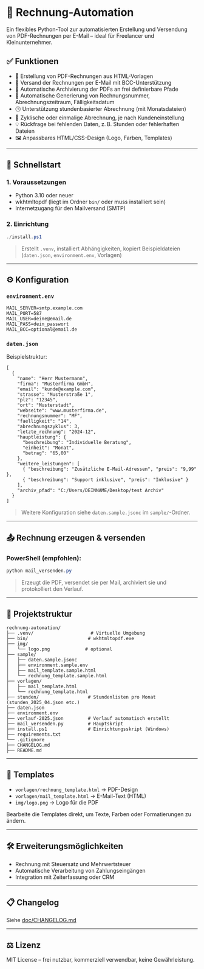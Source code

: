 # 🧾 Rechnung-Automation

Ein flexibles Python-Tool zur automatisierten Erstellung und Versendung von PDF-Rechnungen per E-Mail – ideal für Freelancer und Kleinunternehmer.

## ✅ Funktionen

- 📄 Erstellung von PDF-Rechnungen aus HTML-Vorlagen
- 📧 Versand der Rechnungen per E-Mail mit BCC-Unterstützung
- 📁 Automatische Archivierung der PDFs an frei definierbare Pfade
- 🧠 Automatische Generierung von Rechnungsnummer, Abrechnungszeitraum, Fälligkeitsdatum
- 🕒 Unterstützung stundenbasierter Abrechnung (mit Monatsdateien)
- 🔁 Zyklische oder einmalige Abrechnung, je nach Kundeneinstellung
- 💡 Rückfrage bei fehlenden Daten, z. B. Stunden oder fehlerhaften Dateien
- 🖼 Anpassbares HTML/CSS-Design (Logo, Farben, Templates)

---

## 🚀 Schnellstart

### 1. Voraussetzungen

- Python 3.10 oder neuer
- wkhtmltopdf (liegt im Ordner `bin/` oder muss installiert sein)
- Internetzugang für den Mailversand (SMTP)

### 2. Einrichtung

```powershell
./install.ps1
```

> Erstellt `.venv`, installiert Abhängigkeiten, kopiert Beispieldateien (`daten.json`, `environment.env`, Vorlagen)

---

## ⚙️ Konfiguration

### `environment.env`

```env
MAIL_SERVER=smtp.example.com
MAIL_PORT=587
MAIL_USER=deine@email.de
MAIL_PASS=dein_passwort
MAIL_BCC=optional@email.de
```

### `daten.json`

Beispielstruktur:

```jsonc
[
  {
    "name": "Herr Mustermann",
    "firma": "Musterfirma GmbH",
    "email": "kunde@example.com",
    "strasse": "Musterstraße 1",
    "plz": "12345",
    "ort": "Musterstadt",
    "webseite": "www.musterfirma.de",
    "rechnungsnummer": "MF",
    "faelligkeit": "14",
    "abrechnungszyklus": 3,
    "letzte_rechnung": "2024-12",
    "hauptleistung": {
      "beschreibung": "Individuelle Beratung",
      "einheit": "Monat",
      "betrag": "65,00"
    },
    "weitere_leistungen": [
      { "beschreibung": "Zusätzliche E-Mail-Adressen", "preis": "9,99" },
      { "beschreibung": "Support inklusive", "preis": "Inklusive" }
    ],
    "archiv_pfad": "C:/Users/DEINNAME/Desktop/test Archiv"
  }
]
```

> Weitere Konfiguration siehe `daten.sample.jsonc` im `sample/`-Ordner.

---

## 📤 Rechnung erzeugen & versenden

### PowerShell (empfohlen):

```powershell
python mail_versenden.py
```

> Erzeugt die PDF, versendet sie per Mail, archiviert sie und protokolliert den Verlauf.

---

## 📁 Projektstruktur

```
rechnung-automation/
├── .venv/                     # Virtuelle Umgebung
├── bin/                      # wkhtmltopdf.exe
├── img/
│   └── logo.png             # optional
├── sample/
│   ├── daten.sample.jsonc
│   ├── environment.sample.env
│   ├── mail_template.sample.html
│   └── rechnung_template.sample.html
├── vorlagen/
│   ├── mail_template.html
│   └── rechnung_template.html
├── stunden/                  # Stundenlisten pro Monat (stunden_2025_04.json etc.)
├── daten.json
├── environment.env
├── verlauf-2025.json         # Verlauf automatisch erstellt
├── mail_versenden.py         # Hauptskript
├── install.ps1               # Einrichtungsskript (Windows)
├── requirements.txt
└── .gitignore
├── CHANGELOG.md
├── README.md
```

---

## 🧩 Templates

- `vorlagen/rechnung_template.html` → PDF-Design
- `vorlagen/mail_template.html` → E-Mail-Text (HTML)
- `img/logo.png` → Logo für die PDF

Bearbeite die Templates direkt, um Texte, Farben oder Formatierungen zu ändern.

---

## 🛠 Erweiterungsmöglichkeiten

- Rechnung mit Steuersatz und Mehrwertsteuer
- Automatische Verarbeitung von Zahlungseingängen
- Integration mit Zeiterfassung oder CRM

---

## 📋 Changelog

Siehe [doc/CHANGELOG.md](doc/CHANGELOG.md)

---

## ⚖️ Lizenz

MIT License – frei nutzbar, kommerziell verwendbar, keine Gewährleistung.